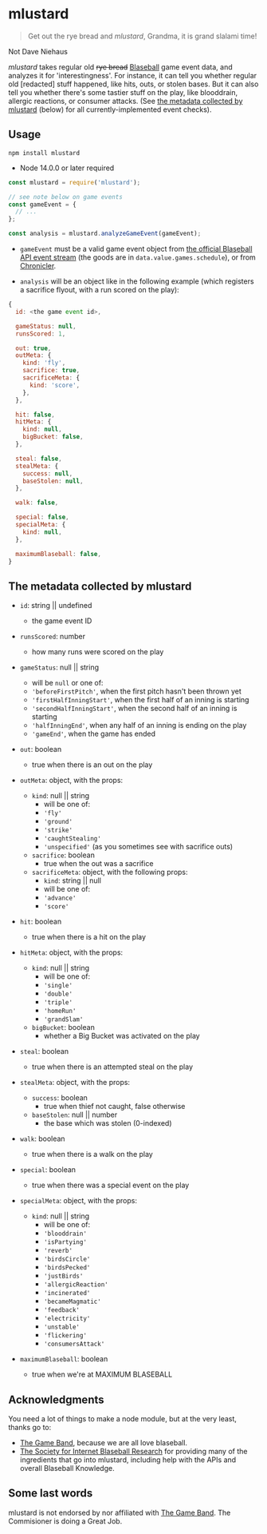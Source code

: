 # mlustard

> Get out the rye bread and *mlustard*, Grandma, it is grand slalami time!

Not Dave Niehaus

*mlustard* takes regular old ~~rye bread~~
[Blaseball](https://www.blaseball.com/) game event data, and
analyzes it for 'interestingness'.
For instance, it can tell you whether regular old \[redacted\] stuff happened,
like hits, outs, or stolen bases.
But it can also tell you whether there's some tastier stuff on the play, like
blooddrain, allergic reactions, or consumer attacks.
(See [the metadata collected by mlustard](#the-metadata-collected-by-mlustard)
(below) for all currently-implemented event checks).

## Usage

```
npm install mlustard
```

- Node 14.0.0 or later required

```js
const mlustard = require('mlustard');

// see note below on game events
const gameEvent = {
  // ...
};

const analysis = mlustard.analyzeGameEvent(gameEvent);
```

- `gameEvent` must be a valid game event object from [the official Blaseball API
event
  stream](https://github.com/Society-for-Internet-Blaseball-Research/blaseball-api-spec/blob/master/streamData.md) (the goods are in `data.value.games.schedule`),
  or from
  [Chronicler](https://astrid.stoplight.io/docs/sibr/reference/Chronicler.v1.yaml).

- `analysis` will be an object like in the following example (which registers a
  sacrifice flyout, with a run scored on the play):

```js
{
  id: <the game event id>,

  gameStatus: null,
  runsScored: 1,

  out: true,
  outMeta: {
    kind: 'fly',
    sacrifice: true,
    sacrificeMeta: {
      kind: 'score',
    },
  },

  hit: false,
  hitMeta: {
    kind: null,
    bigBucket: false,
  },

  steal: false,
  stealMeta: {
    success: null,
    baseStolen: null,
  },

  walk: false,

  special: false,
  specialMeta: {
    kind: null,
  },

  maximumBlaseball: false,
}
```

## The metadata collected by mlustard

- `id`: string || undefined
  - the game event ID

- `runsScored`: number
  - how many runs were scored on the play

- `gameStatus`: null || string
  - will be `null` or one of:
  - `'beforeFirstPitch'`, when the first pitch hasn't been thrown yet
  - `'firstHalfInningStart'`, when the first half of an inning is starting
  - `'secondHalfInningStart'`, when the second half of an inning is starting
  - `'halfInningEnd'`, when any half of an inning is ending on the play
  - `'gameEnd'`, when the game has ended

- `out`: boolean
  - true when there is an out on the play
- `outMeta`: object, with the props:
  - `kind`: null || string
    - will be one of:
    - `'fly'`
    - `'ground'`
    - `'strike'`
    - `'caughtStealing'`
    - `'unspecified'` (as you sometimes see with sacrifice outs)
  - `sacrifice`: boolean
    - true when the out was a sacrifice
  - `sacrificeMeta`: object, with the following props:
    - `kind`: string || null
    - will be one of:
    - `'advance'`
    - `'score'`

- `hit`: boolean
  - true when there is a hit on the play
- `hitMeta`: object, with the props:
  - `kind`: null || string
    - will be one of:
    - `'single'`
    - `'double'`
    - `'triple'`
    - `'homeRun'`
    - `'grandSlam'`
  - `bigBucket`: boolean
    - whether a Big Bucket was activated on the play

- `steal`: boolean
  - true when there is an attempted steal on the play
- `stealMeta`: object, with the props:
  - `success`: boolean
    - true when thief not caught, false otherwise
  - `baseStolen`: null || number
    - the base which was stolen (0-indexed)

- `walk`: boolean
  - true when there is a walk on the play

- `special`: boolean
  - true when there was a special event on the play
- `specialMeta`: object, with the props:
  - `kind`: null || string
    - will be one of:
    - `'blooddrain'`
    - `'isPartying'`
    - `'reverb'`
    - `'birdsCircle'`
    - `'birdsPecked'`
    - `'justBirds'`
    - `'allergicReaction'`
    - `'incinerated'`
    - `'becameMagmatic'`
    - `'feedback'`
    - `'electricity'`
    - `'unstable'`
    - `'flickering'`
    - `'consumersAttack'`

- `maximumBlaseball`: boolean
  - true when we're at MAXIMUM BLASEBALL

## Acknowledgments

You need a lot of things to make a node module, but at the very least, thanks go
to:

- [The Game Band](https://thegameband.com/), because we are all love blaseball.
- [The Society for Internet Blaseball Research](https://sibr.dev/) for providing
  many of the ingredients that go into mlustard, including help with the APIs
  and overall Blaseball Knowledge.

## Some last words

mlustard is not endorsed by nor affiliated with [The Game
Band](https://thegameband.com/).
The Commisioner is doing a Great Job.


